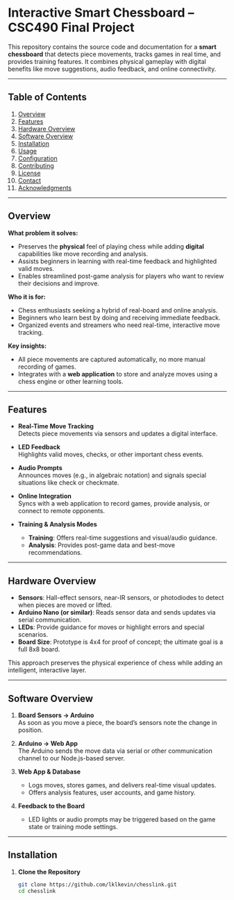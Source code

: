 # Interactive Smart Chessboard – CSC490 Final Project

This repository contains the source code and documentation for a **smart chessboard** that detects piece movements, tracks games in real time, and provides training features. It combines physical gameplay with digital benefits like move suggestions, audio feedback, and online connectivity.

---

## Table of Contents

1. [Overview](#overview)  
2. [Features](#features)  
3. [Hardware Overview](#hardware-overview)  
4. [Software Overview](#software-overview)  
5. [Installation](#installation)  
6. [Usage](#usage)  
7. [Configuration](#configuration)  
8. [Contributing](#contributing)  
9. [License](#license)  
10. [Contact](#contact)  
11. [Acknowledgments](#acknowledgments)

---

## Overview

**What problem it solves:**  
- Preserves the **physical** feel of playing chess while adding **digital** capabilities like move recording and analysis.  
- Assists beginners in learning with real-time feedback and highlighted valid moves.  
- Enables streamlined post-game analysis for players who want to review their decisions and improve.

**Who it is for:**  
- Chess enthusiasts seeking a hybrid of real-board and online analysis.  
- Beginners who learn best by doing and receiving immediate feedback.  
- Organized events and streamers who need real-time, interactive move tracking.

**Key insights:**  
- All piece movements are captured automatically, no more manual recording of games.  
- Integrates with a **web application** to store and analyze moves using a chess engine or other learning tools.

---

## Features

- **Real-Time Move Tracking**  
  Detects piece movements via sensors and updates a digital interface.

- **LED Feedback**  
  Highlights valid moves, checks, or other important chess events.

- **Audio Prompts**  
  Announces moves (e.g., in algebraic notation) and signals special situations like check or checkmate.

- **Online Integration**  
  Syncs with a web application to record games, provide analysis, or connect to remote opponents.

- **Training & Analysis Modes**  
  - **Training**: Offers real-time suggestions and visual/audio guidance.  
  - **Analysis**: Provides post-game data and best-move recommendations.

---

## Hardware Overview

- **Sensors**: Hall-effect sensors, near-IR sensors, or photodiodes to detect when pieces are moved or lifted.  
- **Arduino Nano (or similar)**: Reads sensor data and sends updates via serial communication.  
- **LEDs**: Provide guidance for moves or highlight errors and special scenarios.  
- **Board Size**: Prototype is 4x4 for proof of concept; the ultimate goal is a full 8x8 board.

This approach preserves the physical experience of chess while adding an intelligent, interactive layer.

---

## Software Overview

1. **Board Sensors → Arduino**  
   As soon as you move a piece, the board’s sensors note the change in position.

2. **Arduino → Web App**  
   The Arduino sends the move data via serial or other communication channel to our Node.js-based server.

3. **Web App & Database**  
   - Logs moves, stores games, and delivers real-time visual updates.  
   - Offers analysis features, user accounts, and game history.

4. **Feedback to the Board**  
   - LED lights or audio prompts may be triggered based on the game state or training mode settings.

---

## Installation

1. **Clone the Repository**  
   ```bash
   git clone https://github.com/lklkevin/chesslink.git
   cd chesslink